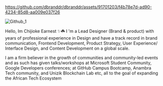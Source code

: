 


https://github.com/dbranddr/dbranddr/assets/91701203/f4b78e7d-ad90-4234-85d8-aa009e037f26

![Github_1](https://github.com/dbranddr/dbranddr/assets/91701203/4bf20e78-49ef-4f98-b332-aa02f47f2030)

Hello, Im Chijioke Earnest ✨☘️ I 'm a Lead Designer (Brand & product) with years of professional experience in Design and have a track record in brand communication, Frontend Development, Product Strategy, User Experience/ Interface Design, and Content Development on a global scale.

<p>I am a firm believer in the growth of communities and community-led events and as such has given talks/workshops at Microsoft Student Community, Google Developers conferences; at GitHub Campus Bootcamp, Anambra Tech community, and Unizik Blockchain Lab etc, all to the goal of expanding the African Tech Ecosystem</p> 
<p> </p>


<!---
dbranddr/dbranddr is a ✨ special ✨ repository because its `README.md` (this file) appears on your GitHub profile.
You can click the Preview link to take a look at your changes.
--->

